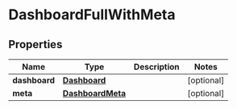 
# DashboardFullWithMeta

## Properties
Name | Type | Description | Notes
------------ | ------------- | ------------- | -------------
**dashboard** | [**Dashboard**](Dashboard.md) |  |  [optional]
**meta** | [**DashboardMeta**](DashboardMeta.md) |  |  [optional]



